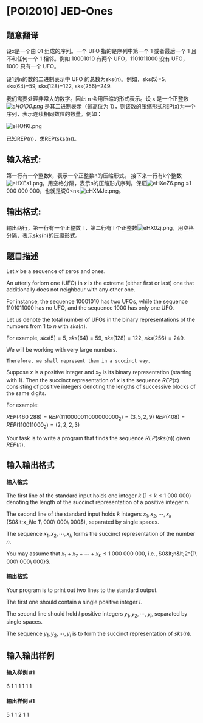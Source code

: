 
# [POI2010] JED-Ones
## 题意翻译
设x是一个由 01 组成的序列。一个 UFO 指的是序列中第一个 1 或者最后一个 1 且不和任何一个 1 相邻。例如 10001010 有两个 UFO，1101011000 没有 UFO，1000 只有一个 UFO。

设1到n的数的二进制表示中 UFO 的总数为sks(n)。例如，sks(5)=5, sks(64)=59, sks(128)=122, sks(256)=249.

我们需要处理非常大的数字。因此 n 会用压缩的形式表示。设 x 是一个正整数 _![eHOlD0.png](https://s2.ax1x.com/2019/08/09/eHOlD0.png)_  是其二进制表示（最高位为 1），则该数的压缩形式REP(x)为一个序列，表示连续相同数位的数量。例如：
![eHOfKI.png](https://s2.ax1x.com/2019/08/09/eHOfKI.png)
已知REP(n)，求REP(sks(n))。



## 输入格式:
第一行有一个整数k，表示一个正整数n的压缩形式。 接下来一行有k个整数![eHXEs1.png](https://s2.ax1x.com/2019/08/09/eHXEs1.png)，用空格分隔，表示n的压缩形式序列。保证![eHXeZ6.png](https://s2.ax1x.com/2019/08/09/eHXeZ6.png)	 ≤1 000 000 000，也就是说0&lt;n&lt;![eHXMJe.png](https://s2.ax1x.com/2019/08/09/eHXMJe.png)。


## 输出格式:
输出两行，第一行有一个正整数 l ，第二行有 l 个正整数![eHX0zj.png](https://s2.ax1x.com/2019/08/09/eHX0zj.png)，用空格分隔，表示sks(n)的压缩形式。

## 题目描述
Let $x$ be a sequence of zeros and ones.

An utterly forlorn one (UFO) in $x$ is the extreme (either first or last) one    that additionally does not neighbour with any other one.

For instance, the sequence 10001010 has two UFOs,    while the sequence 1101011000 has no UFO,    and the sequence 1000 has only one UFO.

Let us denote the total number of UFOs in the binary representations of the numbers    from 1 to $n$ with $sks(n)$.

For example,    $sks(5)=5$, $sks(64)=59$, $sks(128)=122$, $sks(256)=249$.

We will be working with very large numbers.

```plain
Therefore, we shall represent them in a succinct way.
```
Suppose $x$ is a positive integer and $x_2$ is its binary representation    (starting with 1). Then the succinct representation of $x$ is the sequence    $REP(x)$ consisting of positive integers denoting the lengths of successive    blocks of the same digits.

For example:

$REP(460\ 288)=REP(1110000011000000000_2)=(3,5,2,9)$ $REP(408)=REP(110011000_2)=(2,2,2,3)$  

Your task is to write a program that finds the sequence $REP(sks(n))$ given $REP(n)$.


## 输入输出格式
#### 输入格式

The first line of the standard input holds one integer $k$  ($1\le k\le 1\ 000\ 000$) denoting the length of the succinct representation      of a positive integer $n$.

The second line of the standard input holds $k$ integers $x_1,x_2,\cdots,x_k$  ($0&lt;x_i\le 1\ 000\ 000\ 000$), separated by single spaces.

The sequence $x_1,x_2,\cdots,x_k$ forms the succinct representation of the number $n$.

You may assume that $x_1+x_2+\cdots+x_k\le 1\ 000\ 000\ 000$, i.e., $0&lt;n&lt;2^{1\ 000\ 000\ 000}$.

#### 输出格式

Your program is to print out two lines to the standard output.

The first one should contain a single positive integer $l$.

The second line should hold $l$ positive integers $y_1,y_2,\cdots,y_l$,      separated by single spaces.

The sequence $y_1,y_2,\cdots,y_l$ is to form the succinct representation of $sks(n)$.

## 输入输出样例
#### 输入样例 #1
6
1 1 1 1 1 1
#### 输出样例 #1
5
1 1 2 1 1
 